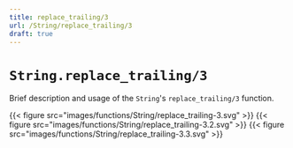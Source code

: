 ```yaml
---
title: replace_trailing/3
url: /String/replace_trailing/3
draft: true
---
```


# `String.replace_trailing/3`
Brief description and usage of the `String`'s `replace_trailing/3` function.

{{< figure src="images/functions/String/replace_trailing-3.svg" >}}
{{< figure src="images/functions/String/replace_trailing-3.2.svg" >}}
{{< figure src="images/functions/String/replace_trailing-3.3.svg" >}}
